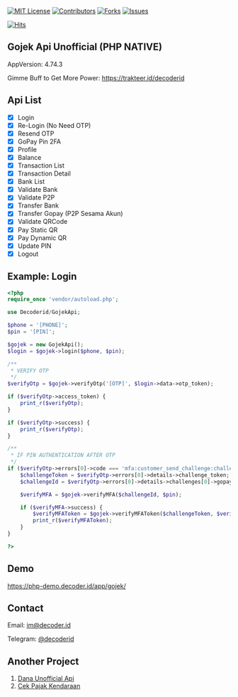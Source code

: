 [![MIT License][license-shield]][license-url]
[![Contributors][contributors-shield]][contributors-url]
[![Forks][forks-shield]][forks-url]
[![Issues][issues-shield]][issues-url]

[![Hits][hits-view]][hits-view-url]

## Gojek Api Unofficial (PHP NATIVE)
AppVersion: 4.74.3

Gimme Buff to Get More Power: https://trakteer.id/decoderid

## Api List
- [x] Login
- [x] Re-Login (No Need OTP)
- [x] Resend OTP
- [x] GoPay Pin 2FA
- [x] Profile
- [x] Balance
- [x] Transaction List
- [x] Transaction Detail
- [x] Bank List
- [x] Validate Bank
- [x] Validate P2P
- [x] Transfer Bank
- [x] Transfer Gopay (P2P Sesama Akun)
- [x] Validate QRCode
- [x] Pay Static QR
- [x] Pay Dynamic QR
- [x] Update PIN
- [x] Logout

## Example: Login
```php
<?php
require_once 'vendor/autoload.php';

use Decoderid/GojekApi;

$phone = '[PHONE]';
$pin = '[PIN]';

$gojek = new GojekApi();
$login = $gojek->login($phone, $pin);

/**
 * VERIFY OTP
 */
$verifyOtp = $gojek->verifyOtp('[OTP]', $login->data->otp_token);

if ($verifyOtp->access_token) {
    print_r($verifyOtp);
}

if ($verifyOtp->success) {
    print_r($verifyOtp);
}

/**
 * IF PIN AUTHENTICATION AFTER OTP
 */
if ($verifyOtp->errors[0]->code === 'mfa:customer_send_challenge:challenge_required') {
    $challengeToken = $verifyOtp->errors[0]->details->challenge_token;
    $challengeId = $verifyOtp->errors[0]->details->challenges[0]->gopay_challenge_id;

    $verifyMFA = $gojek->verifyMFA($challengeId, $pin);

    if ($verifyMFA->success) {
        $verifyMFAToken = $gojek->verifyMFAToken($challengeToken, $verifyMFA->data->token);
        print_r($verifyMFAToken);
    }
}

?>
```

## Demo
https://php-demo.decoder.id/app/gojek/

## Contact
Email: im@decoder.id

Telegram: [@decoderid](https://t.me/decoderid)

## Another Project
1. [Dana Unofficial Api](https://github.com/decoderid/Unofficial-Api-Dana)
2. [Cek Pajak Kendaraan](https://github.com/decoderid/Cek-Pajak-Kendaraan-BOT)

<!-- MARKDOWN LINKS & IMAGES -->
<!-- https://www.markdownguide.org/basic-syntax/#reference-style-links -->
[contributors-shield]: https://img.shields.io/github/contributors/decoderid/gojek-api-php-native.svg?style=for-the-badge
[contributors-url]: https://github.com/decoderid/gojek-api-php-native/graphs/contributors
[forks-shield]: https://img.shields.io/github/forks/decoderid/gojek-api-php-native.svg?style=for-the-badge
[forks-url]: https://github.com/decoderid/gojek-api-php-native/network/members
[stars-shield]: https://img.shields.io/github/stars/decoderid/gojek-api-php-native.svg?style=for-the-badge
[stars-url]: https://github.com/decoderid/gojek-api-php-native/stargazers
[issues-shield]: https://img.shields.io/github/issues/decoderid/gojek-api-php-native.svg?style=for-the-badge
[issues-url]: https://github.com/decoderid/gojek-api-php-native/issues
[license-shield]: https://img.shields.io/github/license/decoderid/gojek-api-php-native.svg?style=for-the-badge
[license-url]: https://github.com/decoderid/gojek-api-php-native/blob/master/LICENSE.txt
[hits-view]: https://hits.seeyoufarm.com/api/count/incr/badge.svg?url=https%3A%2F%2Fgithub.com%2Fdecoderid%2Fgojek-api-php-native&count_bg=%2379C83D&title_bg=%23555555&icon=github.svg&icon_color=%23E7E7E7&title=hits&edge_flat=true
[hits-view-url]: https://hits.seeyoufarm.com